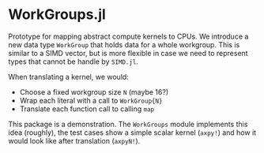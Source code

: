 # WorkGroups.jl

Prototype for mapping abstract compute kernels to CPUs. We introduce a
new data type `WorkGroup` that holds data for a whole workgroup. This
is similar to a SIMD vector, but is more flexible in case we need to
represent types that cannot be handle by `SIMD.jl`.

When translating a kernel, we would:
- Choose a fixed workgroup size `N` (maybe 16?)
- Wrap each literal with a call to `WorkGroup{N}`
- Translate each function call to calling `map`

This package is a demonstration. The `WorkGroups` module implements
this idea (roughly), the test cases show a simple scalar kernel
(`axpy!`) and how it would look like after translation (`axpyN!`).
